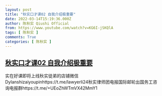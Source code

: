 ```yaml
---
layout: post
title: "秋实口才课02 自我介绍极重要"
date: 2022-03-14T15:19:36.000Z
author: 陈秋实 Qiushi Official
from: https://www.youtube.com/watch?v=KG6I-jSKQlA
tags: [ 陈秋实 ]
comments: True
categories: [ 陈秋实 ]
---
```

<!--1647271176000-->
[秋实口才课02 自我介绍极重要](https://www.youtube.com/watch?v=KG6I-jSKQlA)
------

<div>
实在好课即将上线秋实徒弟的店铺微信Dylanshizaiyoupinhttps://t.me/lawyerli24秋实律师团电报国际邮轮出国务工咨询电报群https://t.me/+UEoZhWTmVX42MmY1
</div>

